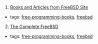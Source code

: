 1. [Books and Articles from FreeBSD Site](http://www.freebsd.org/docs/books.html)
  * tags: [free-programming-books](tags/free-programming-books.md), [freebsd](tags/freebsd.md)
2. [The Complete FreeBSD](http://www.lemis.com/grog/Documentation/CFBSD/)
  * tags: [free-programming-books](tags/free-programming-books.md), [freebsd](tags/freebsd.md)
